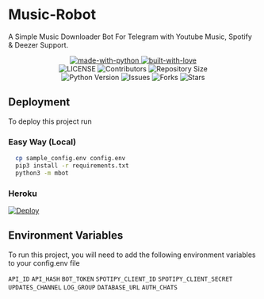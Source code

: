 # Music-Robot
A Simple Music Downloader Bot For Telegram with Youtube Music, Spotify & Deezer Support.

<p align="center">
    <a href="https://python.org">
        <img src="http://forthebadge.com/images/badges/made-with-python.svg" alt="made-with-python">
    </a>
    <a href="https://GitHub.com/rozari0">
        <img src="http://ForTheBadge.com/images/badges/built-with-love.svg" alt="built-with-love">
    </a> <br>
    <img src="https://img.shields.io/github/license/SendiAp/Music-Robot?style=for-the-badge&logo=appveyor" alt="LICENSE">
    <img src="https://img.shields.io/github/contributors/SendiAp/Music-Robot?style=for-the-badge&logo=appveyor" alt="Contributors">
    <img src="https://img.shields.io/github/repo-size/SendiAp/Music-Robot?style=for-the-badge&logo=appveyor" alt="Repository Size"> <br>
    <img src="https://img.shields.io/badge/python-3.9-green?style=for-the-badge&logo=appveyor" alt="Python Version">
    <img src="https://img.shields.io/github/issues/SendiAp/?style=for-the-badge&logo=appveyor" alt="Issues">
    <img src="https://img.shields.io/github/forks/SendiAp/Music-Robot?style=for-the-badge&logo=appveyor" alt="Forks">
    <img src="https://img.shields.io/github/stars/SendiAp/Music-Robot?style=for-the-badge&logo=appveyor" alt="Stars">
</p>

## Deployment

To deploy this project run

### Easy Way (Local)
```bash
  cp sample_config.env config.env
  pip3 install -r requirements.txt
  python3 -m mbot
```
### Heroku
[![Deploy](https://www.herokucdn.com/deploy/button.svg)](https://dashboard.heroku.com/new?template=https://github.com/SendiAp/Music-Robot/)

## Environment Variables

To run this project, you will need to add the following environment variables to your config.env file

`API_ID`
`API_HASH`
`BOT_TOKEN`
`SPOTIPY_CLIENT_ID`
`SPOTIPY_CLIENT_SECRET`
`UPDATES_CHANNEL`
`LOG_GROUP`
`DATABASE_URL`
`AUTH_CHATS`
